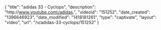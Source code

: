 {
    "title": "adidas 33 - Cyclops",
    "description": "http:\/\/www.youtube.com\/adidas.",
    "videoid": "151252",
    "date_created": "1396646923",
    "date_modified": "1418181261",
    "type": "captivate",
    "layout": "video",
    "url": "\/v\/adidas-33-cyclops\/151252"
}